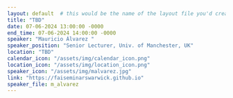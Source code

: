 ```yaml
---
layout: default  # this would be the name of the layout file you'd create for events
title: "TBD"
date: 07-06-2024 13:00:00 -0000
end_time: 07-06-2024 14:00:00 -0000
speaker: "Mauricio Álvarez "
speaker_position: "Senior Lecturer, Univ. of Manchester, UK"
location: "TBD"
calendar_icon: "/assets/img/calendar_icon.png"
location_icon: "/assets/img/location_icon.png"
speaker_icon: "/assets/img/malvarez.jpg"
link: "https://faiseminarswarwick.github.io"
speaker_file: m_alvarez
---
```



